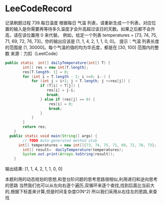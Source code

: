 # LeeCodeRecord
记录刷题过程
739.每日温度
根据每日 气温 列表，请重新生成一个列表，对应位置的输入是你需要再等待多久温度才会升高超过该日的天数。如果之后都不会升高，请在该位置用 0 来代替。
例如，给定一个列表 temperatures = [73, 74, 75, 71, 69, 72, 76, 73]，你的输出应该是 [1, 1, 4, 2, 1, 1, 0, 0]。
提示：气温 列表长度的范围是 [1, 30000]。每个气温的值的均为华氏度，都是在 [30, 100] 范围内的整数
来源：力扣（LeetCode）
```java
public static  int[] dailyTemperature(int[] T) {
		int[] res = new int[T.length];
		res[T.length- 1] = 0;
		for (int i = T.length - 2; i >=0; i--) {
			for (int j = i+1; j < T.length; j +=res[j]) {
				if (T[i] < T[j]) {
				   res[i] = j-i;
				   break;
				} else if (res[j] == 0) {
					res[i] = 0;
					break;
				}
			}
		}
		return res;
	}
  public static void main(String[] args) {
		// TODO Auto-generated method stub
	  int[]	temperatures = new int[]{73, 74, 75, 71, 69, 72, 76, 73};
		int[] result=  dailyTemperature(temperatures);
		System.out.print(Arrays.toString(result));
	}
```
输出结果:
[1, 1, 4, 2, 1, 1, 0, 0]

本题利用的动态规划的思想,和登台阶问题的思考思路很相似,利用递归和逆向思考的思路
当然我们也可以从左向右逐个遍历,双循环来逐个查找,找到后面比当前大的,根据下标差来计算,但是时间复杂度O(N^2)
所以我们采用从右往左的思路,来查找   
